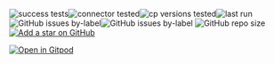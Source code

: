 ![success tests](https://img.shields.io/badge/success%20tests-452%2F470-red)![connector tested](https://img.shields.io/badge/connector%20tested-149-green)![cp versions tested](https://img.shields.io/badge/cp%20version%20tested-%207.9.1-green)![last run](https://img.shields.io/badge/last%20run-2025--06--15%2000:49-green)
![GitHub issues by-label](https://img.shields.io/github/issues/vdesabou/kafka-docker-playground/CI%20failing%20🔥)![GitHub issues by-label](https://img.shields.io/github/issues/vdesabou/kafka-docker-playground/enhancement%20✨)
![GitHub repo size](https://img.shields.io/github/repo-size/vdesabou/kafka-docker-playground)
[![Add a star on GitHub](https://img.shields.io/github/stars/vdesabou/kafka-docker-playground?style=social)](https://github.com/vdesabou/kafka-docker-playground)

[![Open in Gitpod](https://gitpod.io/button/open-in-gitpod.svg)](https://gitpod.io/#https://github.com/vdesabou/kafka-docker-playground)
